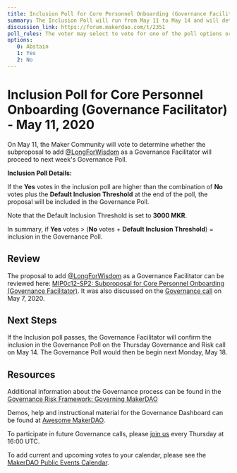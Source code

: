 ```yaml
---
title: Inclusion Poll for Core Personnel Onboarding (Governance Facilitator) - May 11, 2020
summary: The Inclusion Poll will run from May 11 to May 14 and will determine whether the proposal at hand will proceed to next week's Governance Poll. 
discussion_link: https://forum.makerdao.com/t/2351
poll_rules: The voter may select to vote for one of the poll options or they may elect to abstain from the poll entirely
options:
   0: Abstain
   1: Yes
   2: No
---
```

# Inclusion Poll for Core Personnel Onboarding (Governance Facilitator) - May 11, 2020

On May 11, the Maker Community will vote to determine whether the subproposal to add [@LongForWisdom](https://forum.makerdao.com/u/longforwisdom/summary) as a Governance Facilitator will proceed to next week's Governance Poll.

**Inclusion Poll Details:**

If the **Yes** votes in the inclusion poll are higher than the combination of **No** votes plus the **Default Inclusion Threshold** at the end of the poll, the proposal will be included in the Governance Poll.

Note that the Default Inclusion Threshold is set to **3000 MKR**.

In summary, if **Yes** votes > (**No** votes + **Default Inclusion Threshold**) = inclusion in the Governance Poll.

## Review

The proposal to add [@LongForWisdom](https://forum.makerdao.com/u/longforwisdom/summary) as a Governance Facilitator can be reviewed here: [MIP0c12-SP2: Subproposal for Core Personnel Onboarding (Governance Facilitator)](https://forum.makerdao.com/t/2351). It was also discussed on the [Governance call](https://www.youtube.com/watch?reload=9&v=NiHbRlTxhhY) on May 7, 2020.

## Next Steps

If the Inclusion poll passes, the Governance Facilitator will confirm the inclusion in the Governance Poll on the Thursday Governance and Risk call on May 14. The Governance Poll would then be begin next Monday, May 18.

## Resources

Additional information about the Governance process can be found in the [Governance Risk Framework: Governing MakerDAO](https://community-development.makerdao.com/governance/governance-risk-framework)

Demos, help and instructional material for the Governance Dashboard can be found at [Awesome MakerDAO](https://awesome.makerdao.com/#voting).

To participate in future Governance calls, please [join us](https://community-development.makerdao.com/governance/governance-and-risk-meetings) every Thursday at 16:00 UTC.

To add current and upcoming votes to your calendar, please see the [MakerDAO Public Events Calendar](https://calendar.google.com/calendar/embed?src=makerdao.com_3efhm2ghipksegl009ktniomdk%40group.calendar.google.com&ctz=America%2FLos_Angeles).
